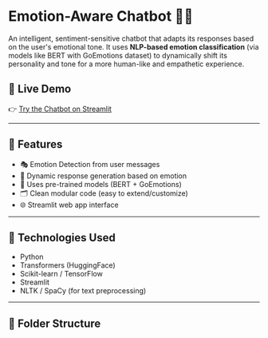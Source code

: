 # Emotion-Aware Chatbot 🤖💬

An intelligent, sentiment-sensitive chatbot that adapts its responses based on the user's emotional tone. It uses **NLP-based emotion classification** (via models like BERT with GoEmotions dataset) to dynamically shift its personality and tone for a more human-like and empathetic experience.

## 🚀 Live Demo

👉 [Try the Chatbot on Streamlit](https://emotion-aware-chatbot-ihbwoyw4axaeuk5hwj5wip.streamlit.app/)

---

## 🧠 Features

- 🎭 Emotion Detection from user messages
- 🤖 Dynamic response generation based on emotion
- 🧠 Uses pre-trained models (BERT + GoEmotions)
- 🗂️ Clean modular code (easy to extend/customize)
- 🌐 Streamlit web app interface

---

## 🔧 Technologies Used

- Python
- Transformers (HuggingFace)
- Scikit-learn / TensorFlow
- Streamlit
- NLTK / SpaCy (for text preprocessing)

---

## 📁 Folder Structure

